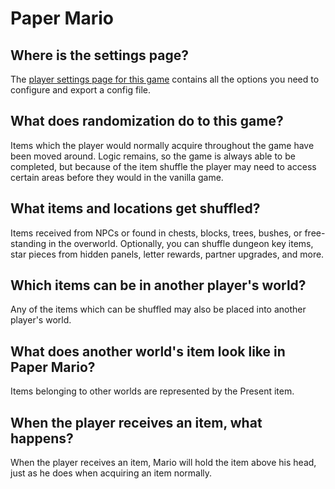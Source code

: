 # Paper Mario

## Where is the settings page?

The [player settings page for this game](../player-settings) contains all the options you need to configure and export a
config file.

## What does randomization do to this game?

Items which the player would normally acquire throughout the game have been moved around. Logic remains, so the game is 
always able to be completed, but because of the item shuffle the player may need to access certain areas before they 
would in the vanilla game.

## What items and locations get shuffled?

Items received from NPCs or found in chests, blocks, trees, bushes, or free-standing in the overworld. Optionally, 
you can shuffle dungeon key items, star pieces from hidden panels, letter rewards, partner upgrades, and more.

## Which items can be in another player's world?

Any of the items which can be shuffled may also be placed into another player's world.

## What does another world's item look like in Paper Mario?

Items belonging to other worlds are represented by the Present item. 

## When the player receives an item, what happens?

When the player receives an item, Mario will hold the item above his head, just as he does when acquiring an item
normally.

